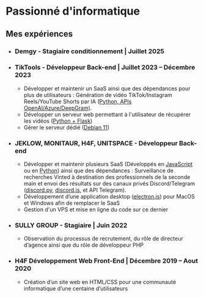 # Passionné d'informatique

## Mes expériences

* ### Demgy - Stagiaire conditionnement | Juillet 2025
* ### TikTools - Développeur Back-end | Juillet 2023 – Décembre 2023
  + Développer et maintenir un SaaS ainsi que des dépendances pour plus de  utilisateurs : Génération de vidéo TikTok/Instagram Reels/YouTube Shorts par IA (<ins>Python, APIs OpenAI/Azure/DeepGram</ins>).
  + Développer un serveur web permettant à l'utilisateur de récupérer les vidéos (<ins>Python + Flask</ins>)
  + Gérer le serveur dédié (<ins>Debian 11</ins>)
* ### JEKLOW, MONITAUR, H4F, UNITSPACE - Développeur Back-end
  + Développer et maintenir plusieurs SaaS (Développés en <ins>JavaScript</ins> ou en <ins>Python</ins>) ainsi que des dépendances : Surveillance de recherches Vinted à destination des professionnels de la seconde main et envoi des résultats sur des canaux privés Discord/Telegram (<ins>discord.py</ins>, <ins>discord.js</ins>, et API Telegram).
  + Développement d’une application desktop (<ins>electron.js</ins>) pour MacOS et Windows afin de remplacer le SaaS
  + Gestion d'un VPS et mise en ligne du code sur ce dernier
* ### SULLY GROUP - Stagiaire | Juin 2022
  + Observation du processus de recrutement, du rôle de directeur d’agence ainsi que du rôle de développeur PHP
* ### H4F Développement Web Front-End | Décembre 2019 – Aout 2020
  + Création d’un site web en HTML/CSS pour une communauté informatique d’une centaine d’utilisateurs
